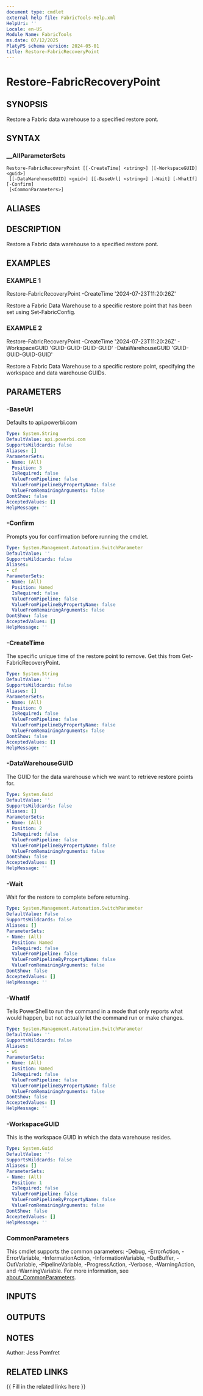 ```yaml
---
document type: cmdlet
external help file: FabricTools-Help.xml
HelpUri: ''
Locale: en-US
Module Name: FabricTools
ms.date: 07/12/2025
PlatyPS schema version: 2024-05-01
title: Restore-FabricRecoveryPoint
---
```


# Restore-FabricRecoveryPoint

## SYNOPSIS

Restore a Fabric data warehouse to a specified restore pont.

## SYNTAX

### __AllParameterSets

```
Restore-FabricRecoveryPoint [[-CreateTime] <string>] [[-WorkspaceGUID] <guid>]
 [[-DataWarehouseGUID] <guid>] [[-BaseUrl] <string>] [-Wait] [-WhatIf] [-Confirm]
 [<CommonParameters>]
```

## ALIASES

## DESCRIPTION

Restore a Fabric data warehouse to a specified restore pont.

## EXAMPLES

### EXAMPLE 1

Restore-FabricRecoveryPoint -CreateTime '2024-07-23T11:20:26Z'

Restore a Fabric Data Warehouse to a specific restore point that has been set using Set-FabricConfig.

### EXAMPLE 2

Restore-FabricRecoveryPoint -CreateTime '2024-07-23T11:20:26Z' -WorkspaceGUID 'GUID-GUID-GUID-GUID' -DataWarehouseGUID 'GUID-GUID-GUID-GUID'

Restore a Fabric Data Warehouse to a specific restore point, specifying the workspace and data warehouse GUIDs.

## PARAMETERS

### -BaseUrl

Defaults to api.powerbi.com

```yaml
Type: System.String
DefaultValue: api.powerbi.com
SupportsWildcards: false
Aliases: []
ParameterSets:
- Name: (All)
  Position: 3
  IsRequired: false
  ValueFromPipeline: false
  ValueFromPipelineByPropertyName: false
  ValueFromRemainingArguments: false
DontShow: false
AcceptedValues: []
HelpMessage: ''
```

### -Confirm

Prompts you for confirmation before running the cmdlet.

```yaml
Type: System.Management.Automation.SwitchParameter
DefaultValue: ''
SupportsWildcards: false
Aliases:
- cf
ParameterSets:
- Name: (All)
  Position: Named
  IsRequired: false
  ValueFromPipeline: false
  ValueFromPipelineByPropertyName: false
  ValueFromRemainingArguments: false
DontShow: false
AcceptedValues: []
HelpMessage: ''
```

### -CreateTime

The specific unique time of the restore point to remove.
Get this from Get-FabricRecoveryPoint.

```yaml
Type: System.String
DefaultValue: ''
SupportsWildcards: false
Aliases: []
ParameterSets:
- Name: (All)
  Position: 0
  IsRequired: false
  ValueFromPipeline: false
  ValueFromPipelineByPropertyName: false
  ValueFromRemainingArguments: false
DontShow: false
AcceptedValues: []
HelpMessage: ''
```

### -DataWarehouseGUID

The GUID for the data warehouse which we want to retrieve restore points for.

```yaml
Type: System.Guid
DefaultValue: ''
SupportsWildcards: false
Aliases: []
ParameterSets:
- Name: (All)
  Position: 2
  IsRequired: false
  ValueFromPipeline: false
  ValueFromPipelineByPropertyName: false
  ValueFromRemainingArguments: false
DontShow: false
AcceptedValues: []
HelpMessage: ''
```

### -Wait

Wait for the restore to complete before returning.

```yaml
Type: System.Management.Automation.SwitchParameter
DefaultValue: False
SupportsWildcards: false
Aliases: []
ParameterSets:
- Name: (All)
  Position: Named
  IsRequired: false
  ValueFromPipeline: false
  ValueFromPipelineByPropertyName: false
  ValueFromRemainingArguments: false
DontShow: false
AcceptedValues: []
HelpMessage: ''
```

### -WhatIf

Tells PowerShell to run the command in a mode that only reports what would happen, but not actually let the command run or make changes.

```yaml
Type: System.Management.Automation.SwitchParameter
DefaultValue: ''
SupportsWildcards: false
Aliases:
- wi
ParameterSets:
- Name: (All)
  Position: Named
  IsRequired: false
  ValueFromPipeline: false
  ValueFromPipelineByPropertyName: false
  ValueFromRemainingArguments: false
DontShow: false
AcceptedValues: []
HelpMessage: ''
```

### -WorkspaceGUID

This is the workspace GUID in which the data warehouse resides.

```yaml
Type: System.Guid
DefaultValue: ''
SupportsWildcards: false
Aliases: []
ParameterSets:
- Name: (All)
  Position: 1
  IsRequired: false
  ValueFromPipeline: false
  ValueFromPipelineByPropertyName: false
  ValueFromRemainingArguments: false
DontShow: false
AcceptedValues: []
HelpMessage: ''
```

### CommonParameters

This cmdlet supports the common parameters: -Debug, -ErrorAction, -ErrorVariable,
-InformationAction, -InformationVariable, -OutBuffer, -OutVariable, -PipelineVariable,
-ProgressAction, -Verbose, -WarningAction, and -WarningVariable. For more information, see
[about_CommonParameters](https://go.microsoft.com/fwlink/?LinkID=113216).

## INPUTS

## OUTPUTS

## NOTES

Author: Jess Pomfret

## RELATED LINKS

{{ Fill in the related links here }}

